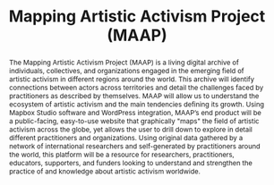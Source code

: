 ---
pid: maap
done: true
title: Mapping Artistic Activism Project (MAAP)
category: DH Seed Grant Recipient
tags:
- spatial-humanities
cohort_year: '2023'
abstract: The Mapping Artistic Activism Project (MAAP) is a living digital archive
  of individuals, collectives, and organizations engaged in the emerging field of
  artistic activism in different regions around the world. This archive will identify
  connections between actors across territories and detail the challenges faced by
  practitioners as described by themselves. MAAP will allow us to understand the ecosystem
  of artistic activism and the main tendencies defining its growth. Using Mapbox Studio
  software and WordPress integration, MAAP’s end product will be a public-facing,
  easy-to-use website that graphically "maps" the field of artistic activism across
  the globe, yet allows the user to drill down to explore in detail different practitioners
  and organizations. Using original data gathered by a network of international researchers
  and self-generated by practitioners around the world, this platform will be a resource
  for researchers, practitioners, educators, supporters, and funders looking to understand
  and strengthen the practice of and knowledge about artistic activism worldwide.
pis:
- duncombe
- desai
order: '050'
layout: project
---